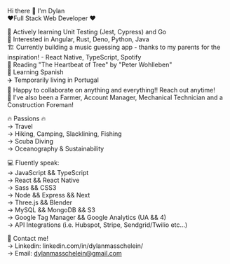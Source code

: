 Hi there 👋 I'm Dylan  
❤️‍ Full Stack Web Developer ❤️‍

🌱 Actively learning Unit Testing (Jest, Cypress) and Go  
📖 Interested in Angular, Rust, Deno, Python, Java  
🏗️ Currently building a music guessing app - thanks to my parents for the inspiration! - React Native, TypeScript, Spotify  
📕 Reading "The Heartbeat of Tree" by "Peter Wohlleben"  
🌮 Learning Spanish  
✈️ Temporarily living in Portugal  
👯 Happy to collaborate on anything and everything!! Reach out anytime!  
📜 I've also been a Farmer, Account Manager, Mechanical Technician and a Construction Foreman!  

🔥 Passions 🔥  
-> Travel  
-> Hiking, Camping, Slacklining, Fishing    
-> Scuba Diving   
-> Oceanography & Sustainability  
        
 💻 Fluently speak:    
 -> JavaScript && TypeScript   
 -> React && React Native  
 -> Sass && CSS3    
 -> Node && Express && Next  
 -> Three.js && Blender  
 -> MySQL && MongoDB && S3  
 -> Google Tag Manager && Google Analytics (UA && 4)  
 -> API Integrations (i.e. Hubspot, Stripe, Sendgrid/Twilio etc...)  
  
 📇 Contact me!  
 -> Linkedin: linkedin.com/in/dylanmasschelein/  
 -> Email: dylanmasschelein@gmail.com  

